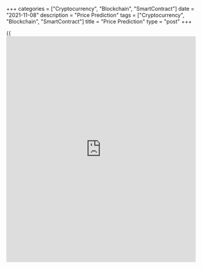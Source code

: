 +++
categories = ["Cryptocurrency", "Blockchain", "SmartContract"]
date = "2021-11-08"
description = "Price Prediction"
tags = ["Cryptocurrency", "Blockchain", "SmartContract"]
title = "Price Prediction"
type = "post"
+++

{{<iframe id="large-banner" src="https://www.bounty.group/#slide=9.0" width="100%" height="600" scrolling="no" style="border: 0px solid rgb(216, 221, 230); border-radius: 3px;">}}

2021-11-08

2021-11-08

Monero Price Prediction for the Years: 2021, 2023, 2025, 2030, and
BeyondJana Kane

[The Monero (XMR coin) price][1] has recently shown significant
fluctuations like any other cryptocurrency. The crypto’s future looks
bright, making it a relatively reliable addition to [investor](https://www.fintechee.com/tutorial-for-forex-trading/investor-mode/)s' crypto
portfolios with a good Monero price target.

The article covers the following subjects:

Due to these price movements, Monero is the 40th coin of all
cryptocurrencies in [terms](https://www.fintechee.com/terms/) of value on Coinmarketcap at the time of
writing. In this article, we'll take a look at [Monero's future
price][1] predictions, covering the basics of the project and ending
with Monero's future price predictions from experts. Want to bet on the
high price expectations of Monero? Why is Monero going up

## What Is Monero?

The digital currency Monero (XMR) has been around since 2014 and has
seen a lot in [terms](https://www.fintechee.com/terms/) of price in recent years. But what is it that makes
Monero so special and distinguishes itself from the other larger and
more famous cryptocurrencies like Bitcoin, Ethereum, and Ripple?

How is it that the price of the Monero showed these beautiful upward
lines earlier this year, despite a critical decline in 2018 and why is
it moving sideways now? Monero is also referred to as the sleeping
crypto giant - and understandably so. In the information below, we
explain why this crypto coin is interesting and why it is important to
keep a close eye on the Monero price.

Monero is the leading cryptocurrency with an emphasis on privacy and
censorship-resistant transactions. Most existing cryptocurrencies,
including Bitcoin and Ethereum, have transparent [blockchain](https://www.letsplayfx.com/blog/trade-forex-with-bitcoin/)s, meaning
that transactions are openly verifiable and traceable to anyone in the
world. In addition, sending and receiving addresses for these
transactions can potentially be linked to a person's real identity.

We have listed a number of important features that make the Monero
future so interesting and distinguish it from the other
cryptocurrencies::

  * Transactions with Monero are confidential and not traceable.

  * The Monero project is 100% decentralized.

  * Monero has a team of more than 240 experienced developers behind it.

  * Monero is scalable because it has no fixed size for a block.

  * Monero transactions are confidential and non-traceable.

  * By default, every Monero transaction hides the send and receive addresses and the amounts processed.

This always-on privacy measure means that any Monero user activity
enhances other users’ privacy, as opposed to selectively transparent
cryptocurrencies (e.g., Z-Cash). Monero is fungible.

This means that Monero is always accepted without the risk of
censorship. The Kovri project will track and encrypt transactions
through I2P Invisible Internet Project nodes. This obscures the IP
address of a transaction and provides further protection against network
surveillance.

Monero is a grassroots community that attracts the world's best
cryptocurrency researchers and tech talent. More than 240 developers
contributed to the Monero project, including 30 core developers. Forums
and chat channels are welcoming and active.

Monero's Research Lab, Core Development Team, and community developers
are constantly pushing the boundaries of what's possible with
cryptocurrency privacy and security.

Monero is not a company. It was developed by cryptography and
distributed systems experts from around the world who donate their time
or are funded through community donations. This means that Monero cannot
be closed by any country and is not limited by any particular legal
jurisdiction.

## Monero in the Past and the History of XMR

Monero’s all-time high is $517.62 ][2. The Monero price today is $273.30. This value is interactive; you’ll be able to refer to this article to see the current price tomorrow. 

In 2020, the price increased considerably compared to the year before,
but this year seems to be an even better year due to all the new
developments. At the time of writing (November 1, 2021), Monero’s market
cap was [$4,872,714,990][2].

Is Monero expected to rise? We will give you Monero [news](https://www.letsplayfx.com/blog/forex-news-website/). But in order
to make the most reliable and realistic cryptocurrency predictions, it's
important not just to look ahead at the projection but also to look back
at the [historical](https://www.fintechee.com/services/historical-data-for-forex/) price performance of Monero. Below you can see the
chart of how the price [history](https://www.fixpro.org/post/chargeless-historical-data-api-backtesting/) of Monero changed over the years of its
existence.

### May 2014 - The Start of Monero

On May 21, 2014, Monero was launched on the crypto exchanges. The value
was set at $2.47 under the first name of BitMonero. This is a
combination of the word ''money'' in Esperanto and Bit from Bitcoin. The
coin flopped completely. Fans from the crypto community decided to take
over the project and launched Monero with the current name.

### Early 2015 - Historical Low

The initial appreciation turned out to be way too high. The price
dropped to $0.2130 on January 14, 2015 (Coinmarketcap), which was a
historic low for the currency.

### Late 2016 - Sudden Revival

At the end of 2016, things suddenly went underway. The currency shot to
13.60 dollars. This was the highest valuation of the coin at the time.

### 2017 - Growth Continues

2017 was a fantastic year for Monero. The growth continued and suddenly
reached a rate of around 130 dollars halfway through the year.

### 2017/2018 - Monero Goes Through the Ceiling

All virtual coins exploded, and so did Monero. The coin reached its
first [historical](https://www.fintechee.com/services/historical-data-for-forex/) peak of  $495.84 (Coinmarketcap, January 7, 2018).

### End of 2018 - Back to Square One

Monero, like many other cryptos, dropped all the way back to the value
of 1.5 years before. With such a rate, many [investor](https://www.fintechee.com/tutorial-for-forex-trading/investor-mode/)s lost some of their
confidence in the coin.

### 2020 - Monero Race: Back on Track

The rate of Monero is back on the rise. After closing 2019 with a
meaningless change, the coin now seems unstoppable. Because it is now
one of the older coins, with a good reputation in [terms](https://www.fintechee.com/terms/) of privacy, the
popularity of the coin is increasing enormously and [investor](https://www.fintechee.com/tutorial-for-forex-trading/investor-mode/)s believe in
Monero potential. This can be seen in the price.

### 2021 - High Hopes

We can clearly see how Monero increased in value until the beginning of
May. The all-time high was set on May 07, 2021 - the price skyrocketed
to $517.62. But this record didn’t last long. Bitcoin crashed and
dragged down many other coins. It took just two weeks for Monero’s price
to fall to $175. This dreadful fall ended on July 20. Now it is trading
at good levels, despite the fact that the price has yet to reach its
previous record.

## Monero (XMR) Technical Analysis

To make a realistic forecast for Monero, we need to understand both a
general market picture and ongoing processes. Let's do a technical
analysis of the biggest time frame to determine global market sentiment
concerning the [XMRUSD][3].

The monthly chart above shows quite a short story, but there's a stable
bullish trend suggesting itself for Monero. Note that price growth and
volume growth take place simultaneously. The simultaneous growth of the
XMR price chart and the trading activity indicates that the long-term
bullish trend's potential is quite high, and it might continue in the
coming months.

### XMR Forecast for Next Three Months

To make a short-term forecast, let's do a technical analysis of the
weekly chart and have a more detailed picture.

We'll lay the Fibonacci grid over the upward movement pattern to single
out five development stages of the trend's lifespan:

  * 1 - trend start area and area of bulls' last hope;
  * 2 and 3 - price consolidation zones;
  * 4 - big area of intense growth;
  * 5 - area of peak values.

The Monero to USD price has stopped near the consolidation zone’s upper
limit recently. That's a powerful resistance level that has prevented an
upward movement at least two times this year.

Another important marker is the latest candle formed -- a shooting star
marked with the blue label. Such bars form before a reversal, especially
when they are formed amid relatively low volumes like in our case.

Using indicators, let's look for some more signals of a projected fall
on the [daily](https://www.fintecher.org/2020/03/03/forex-trading-daily-strategy/) Monero price chart.

The chart above shows that the [RSI][4]'s curve pulled back from the
overbought area's limit the other day. At the same time, the [MACD][5]
histogram points to a bearish divergence. Those signals suggest that the
price may change its direction.

As XMR is in the consolidation area, we are unlikely to see any drastic
moves in the near time. However, the [Monero price][6] is very likely to
go down in the future. It will either reach the trend line at around 190
USD or stop somewhere between areas 1 and 2 in September.

Monero's expected trading range will most likely go from 250 to 350 USD
in the nearest three months.

### Long-Term Monero Analysis for 2021/2022

Let's examine the price [history](https://www.fixpro.org/post/chargeless-historical-data-api-backtesting/) and do a more thorough analysis of
XMRUSD to make a realistic forecast for 2021/2022.



Using [[Bollinger Bands](https://www.algotradesoft.org/custom-indicator/bollinger-bands.html) projections][7], I marked projected price
directions and monthly price ranges for 2021 and 2022 on the chart
above.

The [Monero to USD][3] projected value will likely drop to 250 USD and
fluctuate from 250 to 300 US dollars for a while. Monero's bullish
potential is likely to show itself in winter 2022 as it did in spring
2021. The psychological level of 500 USD will be a projected price
target of a new bullish impulse.

As that level is powerful and located near [historical](https://www.fintechee.com/services/historical-data-for-forex/) maximums, Monero
won't probably push above it. So, the trend line may be retested after a
subsequent fall, at higher levels at around 300 USD. The table below
presents XMR projected price ranges for the next twelve months.

Month

|

XMRUSD price  
  
---|---  
  
Minimum

|

Maximum  
  
September

 2021

|

250

|

325  
  
October

 2021

|

260

|

330  
  
November

2021

|

270

|

385  
  
December

2021

|

340

|

480  
  
January

2022

|

460

|

520  
  
February

2022

|

380

|

490  
  
March

2022

|

335

|

435  
  
April

2022

|

300

|

360  
  
May

2022

|

340

|

400  
  
June

2022

|

320

|

390  
  
July

 2022

|

280

|

350  
  
August 2022

|

260

|

310  
  
#### Long-term trading plan for Monero

Here's a trading plan based on long-term analysis.



Monero's projected growth suggests two entry points. If the price
continues moving within the consolidation area, the perfect buy price
will be 250-260 US dollars.

Another trade in [XMRUSD][3] should be opened after a transition to the
area of dynamic development, at the very beginning of momentum, at
around 360 USD.

Stop Loss should be placed below the trading range and the level of 245
USD, in the bulls' last hope area.

The level of 490 USD can be the price target. The price will hardly
break through the level of 500 USD, but it is very likely to come close
to that level.

After a reversal, consider short positions on [historical](https://www.fintechee.com/services/historical-data-for-forex/) highs, with the
price target in the consolidation zone and Stop Loss placed a bit above
500 USD. We'll talk about that more thoroughly at the end of the year.

Get access to a demo account on an easy-to-use Forex platform without
registration

[ Go to Demo Account ][8]

.

[XMRUSD][3] Technical analysis is presented by [Mikhail Hypov][9].

## Monero Price Predictions by Experts for the rest of 2021

Let us reflect on the Monero (XMR) price prediction from major distinct
sources, which will give us a fairer idea:

Trading beasts predict that Monero’s average price won’t fall below $290
until the end of the year. Moreover, the price should go up to $300 at
the end of November. The last day of 2021 should see it at $352.285.

November is expected to close with $278. No significant growth will
happen during the last two months of 2021. December will end with $282.

According to experts from the Coin Price Forecast, Monero won’t reach
$300 this year - December will leave us with $297.

According to the Wallet Investor, the price won’t change much in
November and December. 2022 will greet us with a Monero price of
$248.544.

## Monero Price Prediction for 2022

Predictions for 2022 differ a lot. Some experts are not optimistic and
don’t see Monero as having a chance of even reaching $300, yet others
believe that it will increase beyond $500.

The price in January will stay around $340-$350. It will cross the $400
mark in April, but at the end of June, it will fall to $388.887. Another
uptrend will be seen in the second part of 2022, but this time it will
stick. The last day of 2022 will be marked with a price of $502.547.

Month

|

Minimum Price

|

Maximum Price

|

Average Price  
  
---|---|---|---  
  
January

|

212.079

|

311.881

|

249.505  
  
February

|

212.718

|

312.821

|

250.256  
  
March

|

213.134

|

313.432

|

250.746  
  
April

|

213.406

|

313.832

|

251.066  
  
May

|

213.469

|

313.925

|

251.140  
  
June

|

213.315

|

313.699

|

250.959  
  
July

|

212.940

|

313.147

|

250.517  
  
August

|

212.302

|

312.209

|

249.767  
  
September

|

211.392

|

310.870

|

248.696  
  
October

|

210.230

|

309.162

|

247.329  
  
November

|

208.715

|

306.934

|

245.547  
  
December

|

206.918

|

304.291

|

243.433  
  
As you can see from the table above, 2022 is going to be quite an
uneventful year. The price will remain around $250 without any
significant ups or downs. The last few months show an insignificant
downtrend - the price will be $243.433, compared to $250 in June and
July.

January 2022 will begin at $282. During the first part of the year, the
price will go up and down quite often. However, by the end of June, it
will stabilize and will remain at $238. The second part of the year is
going to bring a more stable growth and take the price up to $369 on the
last day of December.

The year 2022 will begin with $297. The price will go up slightly and
reach $311 by the middle of the year, but a decline will follow.
December will leave us with $273.

## Monero Price Prediction: 2023 – 2024

A new record of $800? Or will Monero barely reach above $300? Only time
will tell. Most predictions don’t give huge numbers. However, stable
growth is expected.

Wallet Investor provides an optimistic forecast through 2023. The year
begins with the price of $504.942. After a series of up- and downtrends,
the price will be $537.715 at the end of June. November is expected to
bring a new record - the $600 line will be crossed. The last day of 2023
will see a high of $653.180.

In 2024, the price will begin to fall. However, April 2024 will be
marked with the first crossing of the $700 line. The price won’t hold
such a great position for very long - July 2024 will begin with
$687.038. The $700 threshold will be crossed for the second time at the
end of July. The last day of December will leave us with a new record -
$800.869.

January 2023 will begin with a price of $240.805. A downtrend will take
the figure down to $191.870 by October. December will bring Monero up to
$213.440. In 2024 the price will increase slowly but steadily. January
will begin with $224.114, July will show us $282.468, September is going
to be positive, crossing the $300 threshold, and December will leave us
with $325.98.

The year 2023 will begin with $369. The price will almost double during
the first half of the year and reach $617 by the end of June. The $700
threshold will be crossed in July, but after that, a downtrend will take
the price to $498 at the end of December.

Month

|

Open

|

Low-High

|

Close  
  
---|---|---|---  
  
January 2023

|

369

|

369-458

|

428  
  
February 2023

|

428

|

423-487

|

455  
  
March 2023

|

455

|

455-555

|

519  
  
April 2023

|

519

|

519-644

|

602  
  
May 2023

|

602

|

550-632

|

591  
  
June 2023

|

591

|

574-660

|

617  
  
July 2023

|

617

|

617-766

|

716  
  
August 2023

|

716

|

559-716

|

601  
  
September 2023

|

601

|

519-601

|

558  
  
October 2023

|

558

|

558-692

|

647  
  
November 2023

|

647

|

505-647

|

543  
  
December 2023

|

543

|

463-543

|

498  
  
A few ups and downs are expected in 2024, but the price won’t be as high
as in 2023. By the middle of the year, Monero will cost $443. After
that, the price will go up to $500 and beyond but fall to $344 at the
end of December.

Month

|

Open

|

Low-High

|

Close  
  
---|---|---|---  
  
January 2024

|

498

|

481-553

|

517  
  
February 2024

|

517

|

404-517

|

434  
  
March 2024

|

434

|

340-434

|

366  
  
April 2024

|

366

|

312-366

|

336  
  
May 2024

|

336

|

336-417

|

390  
  
June 2024

|

390

|

390-474

|

443  
  
July 2024

|

443

|

443-550

|

514  
  
August 2024

|

514

|

514-612

|

572  
  
September 2024

|

572

|

498-572

|

535  
  
October 2024

|

535

|

418-535

|

449  
  
November 2024

|

449

|

351-449

|

377  
  
December 2024

|

377

|

320-377

|

344  
  
2023 will bring growth to Monero. The price is expected to be $302 in
the middle of the year and $356 in the end. It will continue this trend,
and in the middle of 2024, it will reach $378, and the end of 2024 will
see it at $427.

## Long-Term Monero Price Forecast 2025-2030

Many different predictions have been made for the Monero price. How high
can Monero go? How much will it go up in value? In particular, the
growing problems surrounding the privacy of internet users are a big
plus for the project. Many people are starting to value their personal
data more and more, and all financial data is, of course, also part of
this. So, if you’re asking the question: “should I invest in Monero?”
Keep reading.

With Monero (XMR), it is therefore very interesting to save your money
since it is not accessible to everyone, even on the [blockchain](https://www.letsplayfx.com/blog/trade-forex-with-bitcoin/).

Monero’s future value is hard to predict for the next ten years or more.
No expert is ready to give a precise projected value for any currency
over such a long period. Please note that such a long-term price
prediction and Monero price forecast is very approximate and is merely
speculation.

Wallet Investor experts can only estimate Monero projected growth until
September 2026. The year will begin at $950. After a few insignificant
ups and downs, stable growth will come in the middle of February and
take the price to $973 at the beginning of March. The $1,000 level will
be crossed at the end of April. XMR won’t stay for a long time and will
drop to $985 at the end of June. Another $1,000 peak will be reached in
August, but at this time, the price will go down again, too. Luckily, it
will only happen for a few days. The end of September will bring us
$1,034.

The experts are really generous and give Monero the price of $1,587.39
for the beginning of 2025. It will reach a $2,000 level and rise to
$2,017.87 in May. December 2025 will leave us with another record -
$3,094.07. January 2030 will take the price even higher - to $5,380.99.
It will continue growing through 2030 and reach $6,188.13 in July. The
closing price for December 2030 will be $6,726.23.

The average price for 2025 will be $1,206.57. It shows good stable
growth, and it is expected to double by 2027 and reach $2,622.13. The
year 2030 will bring us $8,279.97.

2025 will start with the price of $427. It will grow till the middle of
2027 and reach $663. The price seems to drop to $631 by the end of the
year. However, it will go up again and reach $821 by the middle of 2030.
Unfortunately, it is going to drop to $742 by the end of 2030.

## What Is the Future of Monero? Is XMR a Good Investment?

Many [investor](https://www.fintechee.com/tutorial-for-forex-trading/investor-mode/)s are concerned that they have entered too late. "With such
a high rate, I will never make more profits." However, this is not
always the case. Let's see if now is a good time to get into Monero.
Monero has gained a big name in the crypto world in recent years. They
are number 1 when it comes to the privacy and security of users. This
added to the Monero growth and Monero supply.

This is a very interesting fact because privacy is becoming an
increasingly important topic. More and more traders are starting to see
the benefits of this coin, and the outlook is therefore also bright.
Especially if you consider the [historical](https://www.fintechee.com/services/historical-data-for-forex/)ly highest price ever - it has
not yet been reached again, and that proves that there is still a lot of
growth in this crypto. [Monero ][10]has a good price target, as it also
moves strongly with Bitcoin.

About Bitcoin, experts say it will rise for a while. Some say it[ will
rise to $100,000 in the coming years][11]. This means that Monero will
rise also.

Year

|

Mid-Year

|

Year-End  
  
---|---|---  
  
2021

|  |

$292  
  
2022

|

$306

|

$269  
  
2023

|

$298

|

$352  
  
2024

|

$374

|

$422  
  
2025

|

$469

|

$516  
  
2026

|

$562

|

$608  
  
2027

|

$654

|

$622  
  
2028

|

$662

|

$702  
  
2029

|

$741

|

$771  
  
2030

|

$810

|

$732  
  
 _Source:[Coin Price Forecast ][12]_

Monero has proven itself over the years as a major player in the crypto
market. It is still a very interesting cryptocurrency, despite the
extreme gains in 2020 and 2021. Monero - buy or sell: this is the real
question. The price still has many growth opportunities, which can be
seen in the 2025-2030 predictions.

Because the coin considers the privacy of its users of paramount
importance, it has an advantage over other coins. This is what makes
this coin special. Especially with the high supply of alternative
currencies, this distinctive character is very important.

If you want to start trading Monero, do it with a reputable
exchange/broker. The broker must at least have an internal wallet in
which you must be able to store your coins. A good example of this is
LiteForex. A great reason to create a free demo account on LiteForex!
LiteForex has fact-checked information and a user-friendly platform for
novices, as well as experienced traders.

## Monero current price rate

## Monero Price Prediction FAQs

## Price chart of XMRUSD in real time mode

The content of this article reflects the author’s opinion and does not
necessarily reflect the official position of LiteForex. The material
published on this page is provided for informational purposes only and
should not be considered as the provision of investment advice for the
purposes of Directive 2004/39/EC.

Rate this article:

{{value}}

( {{count}} {{title}} )

   1. my.liteforex.com/trading/chart?symbol=XMRUSD&returnUrl=true
   2. [Coinmarketcap](https://www.playgroundfx.com/blog/coinmarketcap-creator/).com/currencies/monero/
   3. my.liteforex.com/trading/chart?symbol=XMRUSD
   4. www.liteforex.com/blog/for-[beginners](https://www.playgroundfx.com/blog/forex-for-beginners/)/best-technical-indicators/rsi-relative-strength-index/
   5. www.liteforex.com/blog/for-[beginners](https://www.playgroundfx.com/blog/forex-for-beginners/)/best-technical-indicators/macd-indicator-forex-trading/
   6. www.liteforex.com/trading/trading-instruments/crypto/xmrusd/
   7. www.liteforex.com/blog/for-[beginners](https://www.playgroundfx.com/blog/forex-for-beginners/)/best-technical-indicators/bollinger-bands/
   8. my.liteforex.com/trading/?category=analysts-opinions&slug=monero-price-prediction-forecast&type=currency
   9. www.liteforex.com/blog/?author=72
   10. my.liteforex.com/ru/trading/chart?symbol=XMRUSD&returnUrl=true
   11. [news](https://www.letsplayfx.com/blog/forex-news-website/).[bitcoin](https://www.letsplayfx.com/blog/forex-for-bitcoin/).com/[bitcoin](https://www.letsplayfx.com/blog/forex-for-bitcoin/)s-march-100k-crypto-experts-price-per-[BTC](https://www.playgroundfx.com/blog/who-is-the-creator-of-bitcoin/)-touches-six-digits/
   12. coinpriceforecast.com/monero-forecast-2020-2025-2030